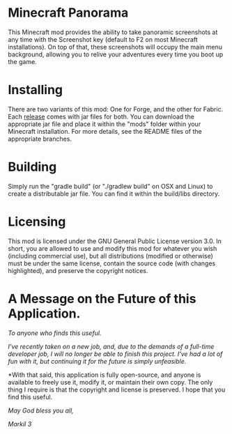 # Minecraft Panorama
This Minecraft mod provides the ability to take panoramic screenshots at any time with the Screenshot key (default to F2 on most Minecraft installations). On top of that, these screenshots will occupy the main menu background, allowing you to relive your adventures every time you boot up the game.

# Installing
There are two variants of this mod: One for Forge, and the other for Fabric. Each [release](https://github.com/Markil3/MinecraftImmersiveHUD/releases) comes with jar files for both. You can download the appropriate jar file and place it within the "mods" folder within your Minecraft installation. For more details, see the README files of the appropriate branches.

# Building
Simply run the "gradle build" (or "./gradlew build" on OSX and Linux) to create a distributable jar file. You can find it within the build/libs directory.

# Licensing
This mod is licensed under the GNU General Public License version 3.0. In short, you are allowed to use and modify this mod for whatever you wish (including commercial use), but all distributions (modified or otherwise) must be under the same license, contain the source code (with changes highlighted), and preserve the copyright notices.

# A Message on the Future of this Application.
*To anyone who finds this useful.*

*I've recently taken on a new job, and, due to the demands of a full-time developer job, I will no longer be able to finish this project. I've had a lot of fun with it, but continuing it for the future is simply unfeasible.*

*With that said, this application is fully open-source, and anyone is available to freely use it, modify it, or maintain their own copy. The only thing I require is that the copyright and license is preserved. I hope that you find this useful.

*May God bless you all,*

*Markil 3*
